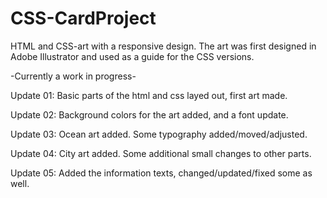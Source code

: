 # CSS-CardProject
 HTML and CSS-art with a responsive design. The art was first designed in Adobe Illustrator and used as a guide for the CSS versions.
 
 -Currently a work in progress-
 
 Update 01: Basic parts of the html and css layed out, first art made.

 Update 02: Background colors for the art added, and a font update.

 Update 03: Ocean art added. Some typography added/moved/adjusted.

 Update 04: City art added. Some additional small changes to other parts.

 Update 05: Added the information texts, changed/updated/fixed some as well.